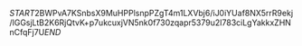 $START$2BWPvA7KSnbsX9MuHPPlsnpPZgT4m1LXVbj6/iJ0iYUaf8NX5rrR9ekj/lGGsjLtB2K6RjQtvK+p7ukcuxjVN5nk0f730zqapr5379u2I783ciLgYakkxZHNnCfqFj7U$END$